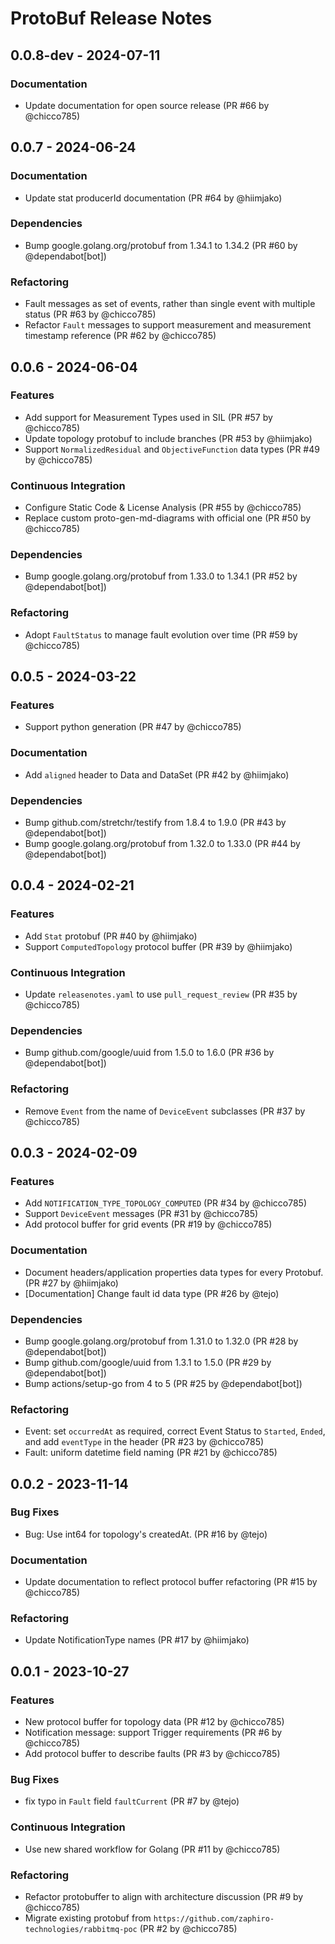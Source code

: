 # ProtoBuf Release Notes

## 0.0.8-dev - 2024-07-11

### Documentation

- Update documentation for open source release (PR #66 by @chicco785)

## 0.0.7 - 2024-06-24

### Documentation

- Update stat producerId documentation (PR #64 by @hiimjako)

### Dependencies

- Bump google.golang.org/protobuf from 1.34.1 to 1.34.2 (PR #60 by
  @dependabot[bot])

### Refactoring

- Fault messages as set of events, rather than single event with multiple status
  (PR #63 by @chicco785)
- Refactor `Fault` messages to support measurement and measurement timestamp
  reference (PR #62 by @chicco785)

## 0.0.6 - 2024-06-04

### Features

- Add support for Measurement Types used in SIL (PR #57 by @chicco785)
- Update topology protobuf to include branches (PR #53 by @hiimjako)
- Support `NormalizedResidual` and `ObjectiveFunction` data types (PR #49 by
  @chicco785)

### Continuous Integration

- Configure Static Code & License Analysis (PR #55 by @chicco785)
- Replace custom proto-gen-md-diagrams with official one (PR #50 by @chicco785)

### Dependencies

- Bump google.golang.org/protobuf from 1.33.0 to 1.34.1 (PR #52 by
  @dependabot[bot])

### Refactoring

- Adopt `FaultStatus` to manage fault evolution over time (PR #59 by @chicco785)

## 0.0.5 - 2024-03-22

### Features

- Support python generation (PR #47 by @chicco785)

### Documentation

- Add `aligned` header to Data and DataSet (PR #42 by @hiimjako)

### Dependencies

- Bump github.com/stretchr/testify from 1.8.4 to 1.9.0 (PR #43 by
  @dependabot[bot])
- Bump google.golang.org/protobuf from 1.32.0 to 1.33.0 (PR #44 by
  @dependabot[bot])

## 0.0.4 - 2024-02-21

### Features

- Add `Stat` protobuf (PR #40 by @hiimjako)
- Support `ComputedTopology` protocol buffer (PR #39 by @hiimjako)

### Continuous Integration

- Update `releasenotes.yaml` to use `pull_request_review` (PR #35 by @chicco785)

### Dependencies

- Bump github.com/google/uuid from 1.5.0 to 1.6.0 (PR #36 by @dependabot[bot])

### Refactoring

- Remove `Event` from the name of `DeviceEvent` subclasses (PR #37 by
  @chicco785)

## 0.0.3 - 2024-02-09

### Features

- Add `NOTIFICATION_TYPE_TOPOLOGY_COMPUTED` (PR #34 by @chicco785)
- Support `DeviceEvent` messages (PR #31 by @chicco785)
- Add protocol buffer for grid events (PR #19 by @chicco785)

### Documentation

- Document headers/application properties data types for every Protobuf. (PR #27
  by @hiimjako)
- [Documentation] Change fault id data type (PR #26 by @tejo)

### Dependencies

- Bump google.golang.org/protobuf from 1.31.0 to 1.32.0 (PR #28 by
  @dependabot[bot])
- Bump github.com/google/uuid from 1.3.1 to 1.5.0 (PR #29 by @dependabot[bot])
- Bump actions/setup-go from 4 to 5 (PR #25 by @dependabot[bot])

### Refactoring

- Event: set `occurredAt` as required, correct Event Status to `Started`,
  `Ended`, and add `eventType` in the header (PR #23 by @chicco785)
- Fault: uniform datetime field naming (PR #21 by @chicco785)

## 0.0.2 - 2023-11-14

### Bug Fixes

- Bug: Use int64 for topology's createdAt. (PR #16 by @tejo)

### Documentation

- Update documentation to reflect protocol buffer refactoring (PR #15 by
  @chicco785)

### Refactoring

- Update NotificationType names (PR #17 by @hiimjako)

## 0.0.1 - 2023-10-27

### Features

- New protocol buffer for topology data (PR #12 by @chicco785)
- Notification message: support Trigger requirements (PR #6 by @chicco785)
- Add protocol buffer to describe faults (PR #3 by @chicco785)

### Bug Fixes

- fix typo in `Fault` field `faultCurrent` (PR #7 by @tejo)

### Continuous Integration

- Use new shared workflow for Golang (PR #11 by @chicco785)

### Refactoring

- Refactor protobuffer to align with architecture discussion (PR #9 by
  @chicco785)
- Migrate existing protobuf from
  `https://github.com/zaphiro-technologies/rabbitmq-poc` (PR #2 by @chicco785)
